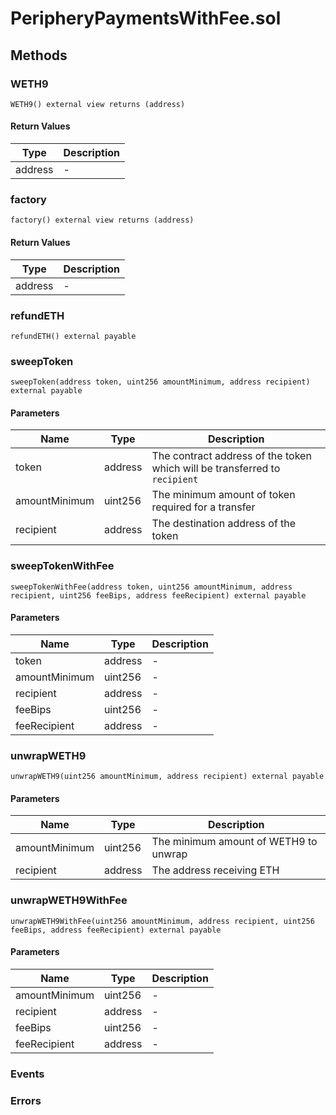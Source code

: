 
# PeripheryPaymentsWithFee.sol

## Methods
### WETH9
```solidity
WETH9() external view returns (address)
```
#### Return Values

| Type | Description |
|---|---|
address | - |

### factory
```solidity
factory() external view returns (address)
```
#### Return Values

| Type | Description |
|---|---|
address | - |

### refundETH
```solidity
refundETH() external payable
```
### sweepToken
```solidity
sweepToken(address token, uint256 amountMinimum, address recipient) external payable
```
#### Parameters

| Name | Type | Description |
|---|---|---|
| token | address | The contract address of the token which will be transferred to `recipient` |
| amountMinimum | uint256 | The minimum amount of token required for a transfer |
| recipient | address | The destination address of the token |

### sweepTokenWithFee
```solidity
sweepTokenWithFee(address token, uint256 amountMinimum, address recipient, uint256 feeBips, address feeRecipient) external payable
```
#### Parameters

| Name | Type | Description |
|---|---|---|
| token | address | - |
| amountMinimum | uint256 | - |
| recipient | address | - |
| feeBips | uint256 | - |
| feeRecipient | address | - |

### unwrapWETH9
```solidity
unwrapWETH9(uint256 amountMinimum, address recipient) external payable
```
#### Parameters

| Name | Type | Description |
|---|---|---|
| amountMinimum | uint256 | The minimum amount of WETH9 to unwrap |
| recipient | address | The address receiving ETH |

### unwrapWETH9WithFee
```solidity
unwrapWETH9WithFee(uint256 amountMinimum, address recipient, uint256 feeBips, address feeRecipient) external payable
```
#### Parameters

| Name | Type | Description |
|---|---|---|
| amountMinimum | uint256 | - |
| recipient | address | - |
| feeBips | uint256 | - |
| feeRecipient | address | - |


### Events

### Errors

